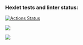 ### Hexlet tests and linter status:
[![Actions Status](https://github.com/VitalGa/frontend-project-44/workflows/hexlet-check/badge.svg)](https://github.com/VitalGa/frontend-project-44/actions)

<a href="https://codeclimate.com/github/VitalGa/frontend-project-44/maintainability"><img src="https://api.codeclimate.com/v1/badges/4f764247cec2f6b8c3d3/maintainability" /></a>

<a href="https://asciinema.org/a/551167" target="_blank"><img src="https://asciinema.org/a/551167.svg" /></a>
